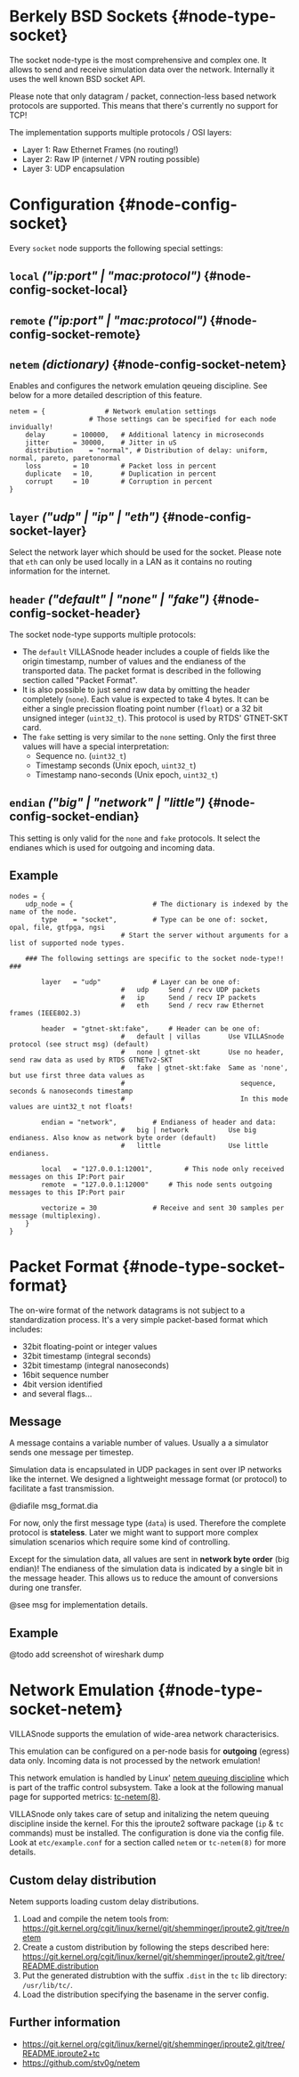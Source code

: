 # Berkely BSD Sockets {#node-type-socket}

The socket node-type is the most comprehensive and complex one.
It allows to send and receive simulation data over the network.
Internally it uses the well known BSD socket API.

Please note that only datagram / packet, connection-less based network protocols are supported.
This means that there's currently no support for TCP!

The implementation supports multiple protocols / OSI layers:

 - Layer 1: Raw Ethernet Frames (no routing!)
 - Layer 2: Raw IP (internet / VPN routing possible)
 - Layer 3: UDP encapsulation

# Configuration {#node-config-socket}

Every `socket` node supports the following special settings:

## `local` *("ip:port" | "mac:protocol")* {#node-config-socket-local}

## `remote` *("ip:port" | "mac:protocol")* {#node-config-socket-remote}

## `netem` *(dictionary)* {#node-config-socket-netem}

Enables and configures the network emulation qeueing discipline.
See below for a more detailed description of this feature.

	netem = {				# Network emulation settings
						# Those settings can be specified for each node invidually!
		delay		= 100000,	# Additional latency in microseconds
		jitter		= 30000,	# Jitter in uS
		distribution	= "normal",	# Distribution of delay: uniform, normal, pareto, paretonormal
		loss		= 10		# Packet loss in percent
		duplicate	= 10,		# Duplication in percent
		corrupt 	= 10		# Corruption in percent
	}

## `layer` *("udp" | "ip" | "eth")* {#node-config-socket-layer}

Select the network layer which should be used for the socket. Please note that `eth` can only be used locally in a LAN as it contains no routing information for the internet.

## `header` *("default" | "none" | "fake")* {#node-config-socket-header}

The socket node-type supports multiple protocols:

- The `default` VILLASnode header includes a couple of fields like the origin timestamp, number of values and the endianess of the transported data. The packet format is described in the following section called "Packet Format".
- It is also possible to just send raw data by omitting the header completely (`none`). Each value is expected to take 4 bytes. It can be either a single precission floating point number (`float`) or a 32 bit unsigned integer (`uint32_t`). This protocol is used by RTDS' GTNET-SKT card.
- The `fake` setting is very similar to the `none` setting. Only the first three values will have a special interpretation:
   - Sequence no. (`uint32_t`)
   - Timestamp seconds (Unix epoch, `uint32_t`)
   - Timestamp nano-seconds  (Unix epoch, `uint32_t`)

##  `endian` *("big" | "network" | "little")* {#node-config-socket-endian}

This setting is only valid for the `none` and `fake` protocols.
It select the endianes which is used for outgoing and incoming data.

## Example

	nodes = {
		udp_node = {					# The dictionary is indexed by the name of the node.
			type	= "socket",			# Type can be one of: socket, opal, file, gtfpga, ngsi
								# Start the server without arguments for a list of supported node types.
		
		### The following settings are specific to the socket node-type!! ###
	
			layer	= "udp"				# Layer can be one of:
								#   udp		Send / recv UDP packets
								#   ip		Send / recv IP packets
								#   eth		Send / recv raw Ethernet frames (IEEE802.3)
	
			header	= "gtnet-skt:fake",		# Header can be one of:
								#   default | villas       Use VILLASnode protocol (see struct msg) (default)
								#   none | gtnet-skt       Use no header, send raw data as used by RTDS GTNETv2-SKT
								#   fake | gtnet-skt:fake  Same as 'none', but use first three data values as
								#                             sequence, seconds & nanoseconds timestamp
								#                             In this mode values are uint32_t not floats!
								
			endian = "network",			# Endianess of header and data:
								#   big | network          Use big endianess. Also know as network byte order (default)
								#   little                 Use little endianess.
								
			local	= "127.0.0.1:12001",		# This node only received messages on this IP:Port pair
			remote	= "127.0.0.1:12000"		# This node sents outgoing messages to this IP:Port pair
		
			vectorize = 30				# Receive and sent 30 samples per message (multiplexing).
		}
	}

# Packet Format {#node-type-socket-format}

The on-wire format of the network datagrams is not subject to a standardization process.
It's a very simple packet-based format which includes:

 - 32bit floating-point or integer values
 - 32bit timestamp (integral seconds)
 - 32bit timestamp (integral nanoseconds)
 - 16bit sequence number
 - 4bit version identified
 - and several flags...

## Message

A message contains a variable number of values.
Usually a a simulator sends one message per timestep.

Simulation data is encapsulated in UDP packages in sent over IP networks like the internet.
We designed a lightweight message format (or protocol) to facilitate a fast transmission.

@diafile msg_format.dia

For now, only the first message type (`data`) is used.
Therefore the complete protocol is **stateless**.
Later we might want to support more complex simulation scenarios which require some kind of controlling.

Except for the simulation data, all values are sent in **network byte order** (big endian)!
The endianess of the simulation data is indicated by a single bit in the message header.
This allows us to reduce the amount of conversions during one transfer.

@see msg for implementation details.

## Example

@todo add screenshot of wireshark dump

# Network Emulation {#node-type-socket-netem}

VILLASnode supports the emulation of wide-area network characterisics.

This emulation can be configured on a per-node basis for **outgoing** (egress) data only.
Incoming data is not processed by the network emulation!

This network emulation is handled by Linux' [netem queuing discipline](http://www.linuxfoundation.org/collaborate/workgroups/networking/netem) which is part of the traffic control subsystem.
Take a look at the following manual page for supported metrics: [tc-netem(8)](http://man7.org/linux/man-pages/man8/tc-netem.8.html).

VILLASnode only takes care of setup and initalizing the netem queuing discipline inside the kernel.
For this the iproute2 software package (`ip` & `tc` commands) must be installed.
The configuration is done via the config file.
Look at `etc/example.conf` for a section called `netem` or `tc-netem(8)` for more details.

## Custom delay distribution

Netem supports loading custom delay distributions.

1. Load and compile the netem tools from:
   https://git.kernel.org/cgit/linux/kernel/git/shemminger/iproute2.git/tree/netem
2. Create a custom distribution by following the steps described here:
   https://git.kernel.org/cgit/linux/kernel/git/shemminger/iproute2.git/tree/README.distribution
3. Put the generated distrubtion with the suffix `.dist` in the `tc` lib directory:  `/usr/lib/tc/`.
4. Load the distribution specifying the basename in the server config.

## Further information

 - https://git.kernel.org/cgit/linux/kernel/git/shemminger/iproute2.git/tree/README.iproute2+tc
 - https://github.com/stv0g/netem
